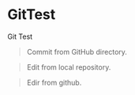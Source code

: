 # GitTest
Git Test

> Commit from GitHub directory.

> Edit from local repository.

> Edir from github.
